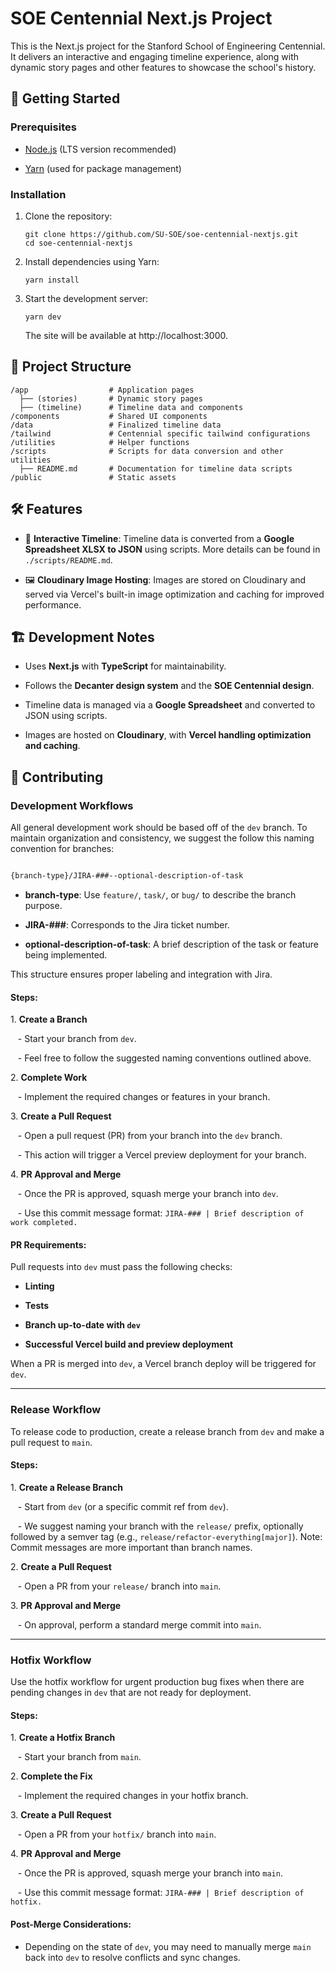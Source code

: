 SOE Centennial Next.js Project
==============================

This is the Next.js project for the Stanford School of Engineering Centennial. It delivers an interactive and engaging timeline experience, along with dynamic story pages and other features to showcase the school's history.

🚀 Getting Started
------------------

### Prerequisites

-   [Node.js](https://nodejs.org/) (LTS version recommended)

-   [Yarn](https://yarnpkg.com/) (used for package management)

### Installation

1.  Clone the repository:

    ```
    git clone https://github.com/SU-SOE/soe-centennial-nextjs.git
    cd soe-centennial-nextjs
    ```

2.  Install dependencies using Yarn:

    ```
    yarn install
    ```

3.  Start the development server:

    ```
    yarn dev
    ```

    The site will be available at http://localhost:3000.

📂 Project Structure
--------------------

```
/app                  # Application pages
  ├── (stories)       # Dynamic story pages
  ├── (timeline)      # Timeline data and components
/components           # Shared UI components
/data                 # Finalized timeline data
/tailwind             # Centennial specific tailwind configurations 
/utilities            # Helper functions
/scripts              # Scripts for data conversion and other utilities
  ├── README.md       # Documentation for timeline data scripts
/public               # Static assets
```

🛠️ Features
------------

-   📅 **Interactive Timeline**: Timeline data is converted from a **Google Spreadsheet XLSX to JSON** using scripts. More details can be found in `./scripts/README.md`.

-   🖼️ **Cloudinary Image Hosting**: Images are stored on Cloudinary and served via Vercel's built-in image optimization and caching for improved performance.


🏗️ Development Notes
---------------------

-   Uses **Next.js** with **TypeScript** for maintainability.

-   Follows the **Decanter design system** and the **SOE Centennial design**.

-   Timeline data is managed via a **Google Spreadsheet** and converted to JSON using scripts.

-   Images are hosted on **Cloudinary**, with **Vercel handling optimization and caching**.

🤝 Contributing
---------------

### Development Workflows

All general development work should be based off of the `dev` branch. To maintain organization and consistency, we suggest the follow this naming convention for branches:

```markdown

{branch-type}/JIRA-###--optional-description-of-task

```

- **branch-type**: Use `feature/`, `task/`, or `bug/` to describe the branch purpose.

- **JIRA-###**: Corresponds to the Jira ticket number.

- **optional-description-of-task**: A brief description of the task or feature being implemented.

This structure ensures proper labeling and integration with Jira.

#### Steps:

1\. **Create a Branch**

   - Start your branch from `dev`.

   - Feel free to follow the suggested naming conventions outlined above.

2\. **Complete Work**

   - Implement the required changes or features in your branch.

3\. **Create a Pull Request**

   - Open a pull request (PR) from your branch into the `dev` branch.

   - This action will trigger a Vercel preview deployment for your branch.

4\. **PR Approval and Merge**

   - Once the PR is approved, squash merge your branch into `dev`.

   - Use this commit message format: `JIRA-### | Brief description of work completed.`

#### PR Requirements:

Pull requests into `dev` must pass the following checks:

- **Linting**

- **Tests**

- **Branch up-to-date with `dev`**

- **Successful Vercel build and preview deployment**

When a PR is merged into `dev`, a Vercel branch deploy will be triggered for `dev`.

---

### Release Workflow

To release code to production, create a release branch from `dev` and make a pull request to `main`.

#### Steps:

1\. **Create a Release Branch**

   - Start from `dev` (or a specific commit ref from `dev`).

   - We suggest naming your branch with the `release/` prefix, optionally followed by a semver tag (e.g., `release/refactor-everything[major]`). Note: Commit messages are more important than branch names.

2\. **Create a Pull Request**

   - Open a PR from your `release/` branch into `main`.

3\. **PR Approval and Merge**

   - On approval, perform a standard merge commit into `main`.

---

### Hotfix Workflow

Use the hotfix workflow for urgent production bug fixes when there are pending changes in `dev` that are not ready for deployment.

#### Steps:

1\. **Create a Hotfix Branch**

   - Start your branch from `main`.

2\. **Complete the Fix**

   - Implement the required changes in your hotfix branch.

3\. **Create a Pull Request**

   - Open a PR from your `hotfix/` branch into `main`.

4\. **PR Approval and Merge**

   - Once the PR is approved, squash merge your branch into `main`.

   - Use this commit message format: `JIRA-### | Brief description of hotfix.`

#### Post-Merge Considerations:

- Depending on the state of `dev`, you may need to manually merge `main` back into `dev` to resolve conflicts and sync changes.
